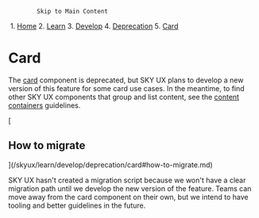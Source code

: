             Skip to Main Content

 1.  [Home](/skyux/)
2.  [Learn](/skyux/learn.md)
3.  [Develop](/skyux/learn/develop.md)
4.  [Deprecation](/skyux/learn/develop/deprecation.md)
5.  [Card](/skyux/learn/develop/deprecation/card.md)

Card
====

The [card](/skyux/components/card.md) component is deprecated, but SKY UX plans to develop a new version of this feature for some card use cases. In the meantime, to find other SKY UX components that group and list content, see the [content containers](/skyux/design/guidelines/content-containers.md) guidelines.

[

How to migrate
--------------

](/skyux/learn/develop/deprecation/card#how-to-migrate.md)

SKY UX hasn't created a migration script because we won't have a clear migration path until we develop the new version of the feature. Teams can move away from the card component on their own, but we intend to have tooling and better guidelines in the future.
